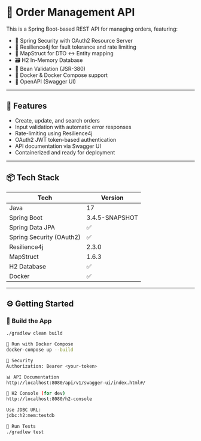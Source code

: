 # 🛒 Order Management API

This is a Spring Boot-based REST API for managing orders, featuring:

- 🔐 Spring Security with OAuth2 Resource Server
- 🧩 Resilience4j for fault tolerance and rate limiting
- 🧬 MapStruct for DTO ↔ Entity mapping
- 🗃️ H2 In-Memory Database
- 🧼 Bean Validation (JSR-380)
- 🐳 Docker & Docker Compose support
- 📖 OpenAPI (Swagger UI)

---

## 🚀 Features

- Create, update, and search orders
- Input validation with automatic error responses
- Rate-limiting using Resilience4j
- OAuth2 JWT token-based authentication
- API documentation via Swagger UI
- Containerized and ready for deployment

---

## 📦 Tech Stack

| Tech                  | Version        |
|-----------------------|----------------|
| Java                  | 17             |
| Spring Boot           | 3.4.5-SNAPSHOT |
| Spring Data JPA       | ✅             |
| Spring Security (OAuth2) | ✅          |
| Resilience4j          | 2.3.0          |
| MapStruct             | 1.6.3          |
| H2 Database           | ✅             |
| Docker                | ✅             |

---

## ⚙️ Getting Started

### 🔧 Build the App

```bash
./gradlew clean build

🐳 Run with Docker Compose
docker-compose up --build

🔐 Security
Authorization: Bearer <your-token>

📊 API Documentation
http://localhost:8080/api/v1/swagger-ui/index.html#/

💾 H2 Console (for dev)
http://localhost:8080/h2-console

Use JDBC URL:
jdbc:h2:mem:testdb

🧪 Run Tests
./gradlew test
